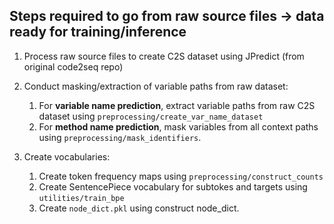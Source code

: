 ## Steps required to go from raw source files -> data ready for training/inference

1. Process raw source files to create C2S dataset using JPredict (from original code2seq repo)

2. Conduct masking/extraction of variable paths from raw dataset:
    1. For **variable name prediction**, extract variable paths from raw C2S dataset using `preprocessing/create_var_name_dataset`
    2. For **method name prediction**, mask variables from all context paths using `preprocessing/mask_identifiers`.

3. Create vocabularies:
    1. Create token frequency maps using `preprocessing/construct_counts`
    2. Create SentencePiece vocabulary for subtokes and targets using `utilities/train_bpe`
    3. Create `node_dict.pkl` using construct node\_dict.



